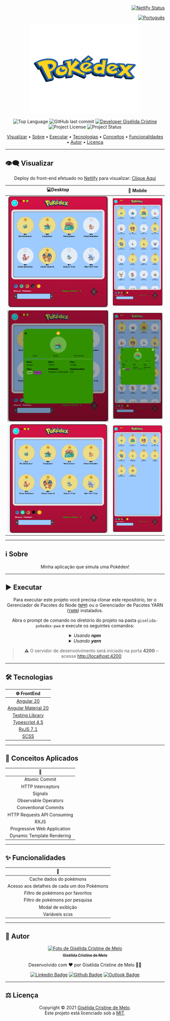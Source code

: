 <div align="right">

[![Netlify Status](https://api.netlify.com/api/v1/badges/e3c52228-d2d0-4ecd-a86e-d5663fc30ca7/deploy-status)](https://giselida-pokedex-pwa.app/deploys)

</div>

<div align="right">

[![Português](https://cdn-icons-png.flaticon.com/32/3022/3022546.png)](README.md)

</div>

<p align="center">
  <img alt="poke-app" src="/public/title.png" width="350px" height="280px"/>
</p>

<p align="center"> 
  <img alt="Top Language" src="https://img.shields.io/github/languages/top/giselida/giselida-pokedex-pwa?color=3498db&style=for-the-badge">
  <img alt="GitHub last commit" src="https://img.shields.io/github/last-commit/giselida/giselida-pokedex-pwa?color=3498db&style=for-the-badge&label=%C3%9Altimo%20Commit
  ">   
  <a href="https://github.com/giselida">
    <img alt="Developer Gisélida Cristine" src="https://img.shields.io/badge/Developer-Gisélida_Cristine-3498db?style=for-the-badge&label=Desenvolvedor">
  </a>  
  <img alt="Project License" src="https://img.shields.io/github/license/giselida/giselida-pokedex-pwa?style=for-the-badge&color=3498db&label=Licen%C3%A7a"/>   
  <img alt="Project Status" src="https://img.shields.io/badge/status-concluído-3498db?style=for-the-badge">
</p>

<p align="center">
 <a href="#eye_speech_bubble-visualizar">Visualizar</a> •
 <a href="#information_source-sobre">Sobre</a> •
 <a href="#arrow_forward-executar">Executar</a> •
 <a href="#hammer_and_wrench-tecnologias">Tecnologias</a> • 
 <a href="#brain-conceitos-aplicados">Conceitos</a> •
 <a href="#sparkles-funcionalidades">Funcionalidades</a> •
 <a href="#boy-autor">Autor</a> •
 <a href="#balance_scale-licença">Licença</a>
</p>

---

## :eye_speech_bubble: **Visualizar**

<div align="center">

Deploy do front-end efetuado no [Netlify](https://www.netlify.com/) para visualizar: [Clique Aqui](https://giselida-pokedex-pwa.netlify.app/)

|                              :computer:Desktop                               |                              :iphone: Mobile                               |
| :--------------------------------------------------------------------------: | :------------------------------------------------------------------------: |
|  <kbd><img src=".github/previews/desktop-preview.png" alt="Desktop"/></kbd>  |  <kbd><img src=".github/previews/mobile-preview.png" alt="Mobile"/></kbd>  |
| <kbd><img src=".github/previews/desktop-preview-2.png" alt="Desktop"/></kbd> | <kbd><img src=".github/previews/mobile-preview-2.png" alt="Mobile"/></kbd> |
| <kbd><img src=".github/previews/desktop-preview-3.png" alt="Desktop"/></kbd> | <kbd><img src=".github/previews/mobile-preview-3.png" alt="Mobile"/></kbd> |

</div>

---

## :information_source: **Sobre**

<div align="center">

Minha aplicação que simula uma Pokédex!

---

</div>

## :arrow_forward: **Executar**

<div align="center">

Para executar este projeto você precisa clonar este repositório, ter o Gerenciador de Pacotes do Node ([`NPM`](https://www.npmjs.com/get-npm)) ou o Gerenciador de Pacotes YARN ([`YARN`](https://yarnpkg.com/getting-started)) instalados.

Abra o prompt de comando no diretório do projeto na pasta <code>giselida-pokedex-pwa</code> e execute os seguintes comandos:

<details>
  <summary><i>Usando <b>npm</b></i></summary>

```bash
# Instalar dependências
npm install

# Iniciar o servidor de desenvolvimento
npm start
```

</details>

<details>
  <summary><i>Usando <b>yarn</b></i></summary>

```bash
# Instalar dependências
yarn install

# Iniciar o servidor de desenvolvimento
yarn start
```

</details>

> ⚠️ O servidor de desenvolvimento será iniciado na porta **4200** – acesse <http://localhost:4200>

</div>

---

## :hammer_and_wrench: **Tecnologias**

<div align="center">

|               :globe_with_meridians: FrontEnd               |
| :---------------------------------------------------------: |
|              [Angular 20](https://angular.io/)              |
|     [Angular Material 20](https://material.angular.io/)     |
|       [Testing Library](https://testing-library.com/)       |
|      [Typescript 4.5](https://www.typescriptlang.org/)      |
| [RxJS 7.1](https://rxjs-dev.firebaseapp.com/guide/overview) |
|               [SCSS](https://sass-lang.com/)                |

</div>

---

## :brain: **Conceitos Aplicados**

<div align="center">

|           :brain:           |
| :-------------------------: |
|        Atomic Commit        |
|      HTTP Interceptors      |
|           Signals           |
|    Observable Operators     |
|    Conventional Commits     |
| HTTP Requests API Consuming |
|            RXJS             |
| Progressive Web Application |
| Dynamic Template Rendering  |

</div>

---

## :sparkles: **Funcionalidades**

<div align="center">

|              :page_facing_up:               |
| :-----------------------------------------: |
|           Cache dados do pokémons           |
| Acesso aos detalhes de cada um dos Pokémons |
|      Filtro de pokémons por favoritos       |
|       Filtro de pokémons por pesquisa       |
|              Modal de exibição              |
|               Variáveis scss                |

</div>

---

## :girl: **Autor**

<div align="center">

<a href="https://github.com/giselida">
 <img src="https://avatars.githubusercontent.com/u/121522235?s=400&u=d21331492a58a33c31dd248c2cac51f177622ae2&v=4"  width="100px;" alt="Foto de Gisélida Cristine de Melo"/>
 <br/>
 <sub><b>Gisélida Cristine de Melo</b></sub>
</a>

Desenvolvido com ❤️ por Gisélida Cristine de Melo 👋🏽

[![Linkedin Badge](https://img.shields.io/badge/-Gisélida_Cristine-blue?style=flat-square&logo=Linkedin&logoColor=white)](https://www.linkedin.com/in/giselida-cristine/)
[![Github Badge](https://img.shields.io/badge/-Gisélida_Cristine-000?style=flat-square&logo=Github&logoColor=white)](https://github.com/giselida)
[![Outlook Badge](https://img.shields.io/badge/-Gisélida_Cristine-0078d4?style=flat-square&logo=microsoft-outlook&logoColor=white)](mailto:giselidac@gmail.com)

</div>

---

## :balance_scale: **Licença**

<div align="center">

Copyright © 2021 [Gisélida Cristine de Melo](https://github.com/giselida).  
Este projeto está licenciado sob a [MIT](./LICENSE).

</div>
